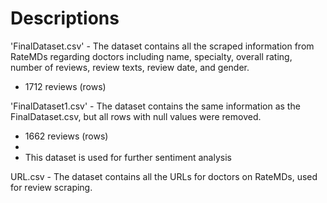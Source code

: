 # Descriptions

'FinalDataset.csv' - The dataset contains all the scraped information from RateMDs regarding doctors including name, specialty, overall rating, number of reviews, review texts, review date, and gender.

* 1712 reviews (rows)

'FinalDataset1.csv' - The dataset contains the same information as the FinalDataset.csv, but all rows with null values were removed.

*	1662 reviews (rows)
*	
*	This dataset is used for further sentiment analysis

URL.csv - The dataset contains all the URLs for doctors on RateMDs, used for review scraping.

